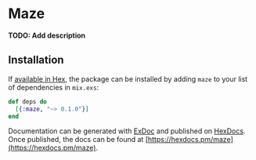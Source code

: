 # Maze

**TODO: Add description**

## Installation

If [available in Hex](https://hex.pm/docs/publish), the package can be installed
by adding `maze` to your list of dependencies in `mix.exs`:

```elixir
def deps do
  [{:maze, "~> 0.1.0"}]
end
```

Documentation can be generated with [ExDoc](https://github.com/elixir-lang/ex_doc)
and published on [HexDocs](https://hexdocs.pm). Once published, the docs can
be found at [https://hexdocs.pm/maze](https://hexdocs.pm/maze).

